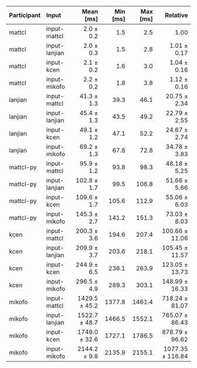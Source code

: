 | Participant | Input | Mean [ms] | Min [ms] | Max [ms] | Relative |
|:---|:---|---:|---:|---:|---:|
| mattcl | input-mattcl | 2.0 ± 0.2 | 1.5 | 2.5 | 1.00 |
| mattcl | input-lanjian | 2.0 ± 0.3 | 1.5 | 2.8 | 1.01 ± 0.17 |
| mattcl | input-kcen | 2.1 ± 0.2 | 1.6 | 3.0 | 1.04 ± 0.16 |
| mattcl | input-mikofo | 2.2 ± 0.2 | 1.8 | 3.8 | 1.12 ± 0.16 |
| lanjian | input-mattcl | 41.3 ± 1.3 | 39.3 | 46.1 | 20.75 ± 2.34 |
| lanjian | input-lanjian | 45.4 ± 1.3 | 43.5 | 49.2 | 22.79 ± 2.55 |
| lanjian | input-kcen | 49.1 ± 1.2 | 47.1 | 52.2 | 24.67 ± 2.74 |
| lanjian | input-mikofo | 69.2 ± 1.3 | 67.8 | 72.8 | 34.78 ± 3.83 |
| mattcl-py | input-mattcl | 95.9 ± 1.2 | 93.8 | 98.3 | 48.18 ± 5.25 |
| mattcl-py | input-lanjian | 102.8 ± 1.7 | 99.5 | 106.8 | 51.66 ± 5.66 |
| mattcl-py | input-kcen | 109.6 ± 1.7 | 105.6 | 112.9 | 55.06 ± 6.03 |
| mattcl-py | input-mikofo | 145.3 ± 2.7 | 141.2 | 151.3 | 73.03 ± 8.03 |
| kcen | input-mattcl | 200.3 ± 3.6 | 194.6 | 207.4 | 100.66 ± 11.06 |
| kcen | input-lanjian | 209.9 ± 3.7 | 203.6 | 218.1 | 105.45 ± 11.57 |
| kcen | input-kcen | 244.9 ± 6.5 | 236.1 | 263.9 | 123.05 ± 13.73 |
| kcen | input-mikofo | 296.5 ± 4.9 | 289.3 | 303.1 | 148.99 ± 16.33 |
| mikofo | input-mattcl | 1429.5 ± 45.2 | 1377.8 | 1461.4 | 718.24 ± 81.07 |
| mikofo | input-lanjian | 1522.7 ± 48.7 | 1466.5 | 1552.1 | 765.07 ± 86.43 |
| mikofo | input-kcen | 1749.0 ± 32.6 | 1727.1 | 1786.5 | 878.79 ± 96.62 |
| mikofo | input-mikofo | 2144.2 ± 9.8 | 2135.9 | 2155.1 | 1077.35 ± 116.84 |
